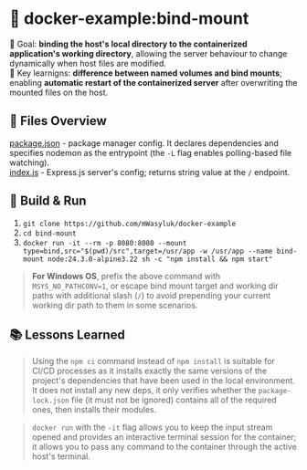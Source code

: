 # 📘 docker-example:bind-mount
🎯 Goal: **binding the host's local directory to the containerized application's working directory**, allowing the server behaviour to change dynamically when host files are modified. \
🔑 Key learnigns: **difference between named volumes and bind mounts**; enabling **automatic restart of the containerized server** after overwriting the mounted files on the host.

## 📁 Files Overview
[package.json](./package.json) - package manager config. It declares dependencies and specifies nodemon as the entrypoint (the `-L` flag enables polling-based file watching). \
[index.js](./index.js) - Express.js server's config; returns string value at the `/` endpoint.

## 🔨 Build & Run
1. `git clone https://github.com/mWasyluk/docker-example`
2. `cd bind-mount`
3. `docker run -it --rm -p 8080:8080 --mount type=bind,src="$(pwd)/src",target=/usr/app -w /usr/app --name bind-mount node:24.3.0-alpine3.22 sh -c "npm install && npm start"`

> **For Windows OS**, prefix the above command with `MSYS_NO_PATHCONV=1`, or escape bind mount target and working dir paths with additional slash (`/`) to avoid prepending your current working dir path to them in some scenarios.

## 📚 Lessons Learned
> Using the `npm ci` command instead of `npm install` is suitable for CI/CD processes as it installs exactly the same versions of the project's dependencies that have been used in the local environment. It does not install any new deps, it only verifies whether the `package-lock.json` file (it must not be ignored) contains all of the required ones, then installs their modules.

> `docker run` with the `-it` flag allows you to keep the input stream opened and provides an interactive terminal session for the container; it allows you to pass any command to the container through the active host's terminal.
